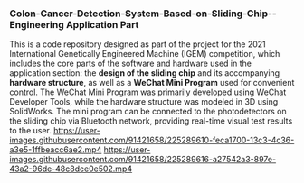 ### Colon-Cancer-Detection-System-Based-on-Sliding-Chip--Engineering Application Part

This is a code repository designed as part of the project for the 2021 International Genetically Engineered Machine (IGEM) competition, which includes the core parts of the software and hardware used in the application section: the **design of the sliding chip** and its accompanying **hardware structure**, as well as a **WeChat Mini Program** used for convenient control. The WeChat Mini Program was primarily developed using WeChat Developer Tools, while the hardware structure was modeled in 3D using SolidWorks. The mini program can be connected to the photodetectors on the sliding chip via Bluetooth network, providing real-time visual test results to the user. 
https://user-images.githubusercontent.com/91421658/225289610-feca1700-13c3-4c36-a3e5-1ffbeacc6ae2.mp4
https://user-images.githubusercontent.com/91421658/225289616-a27542a3-897e-43a2-96de-48c8dce0e502.mp4

